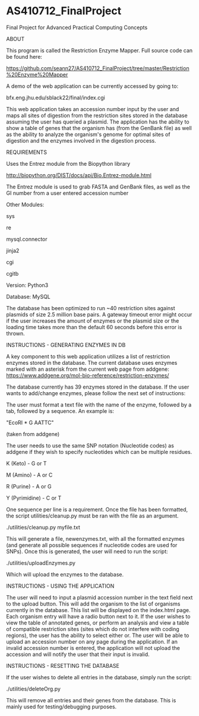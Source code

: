 # AS410712_FinalProject
Final Project for Advanced Practical Computing Concepts

ABOUT

This program is called the Restriction Enzyme Mapper. Full source code can be found here:

https://github.com/seann27/AS410712_FinalProject/tree/master/Restriction%20Enzyme%20Mapper

A demo of the web application can be currently accessed by going to:

bfx.eng.jhu.edu/sblack22/final/index.cgi

This web application takes an accession number input by the user and maps all sites of digestion from the restriction
sites stored in the database assuming the user has queried a plasmid. The application has the ability to show a table
of genes that the organism has (from the GenBank file) as well as the ability to analyze the organism's genome for
optimal sites of digestion and the enzymes involved in the digestion process.

REQUIREMENTS

Uses the Entrez module from the Biopython library

http://biopython.org/DIST/docs/api/Bio.Entrez-module.html

The Entrez module is used to grab FASTA and GenBank files, as well as the GI number from a user entered accession number

Other Modules:

sys

re

mysql.connector

jinja2

cgi

cgitb

Version: Python3

Database: MySQL

The database has been optimized to run ~40 restriction sites against plasmids of size 2.5 million base pairs. A gateway timeout
error might occur if the user increases the amount of enzymes or the plasmid size or the loading time takes more than the 
default 60 seconds before this error is thrown.

INSTRUCTIONS - GENERATING ENZYMES IN DB

A key component to this web application utilizes a list of restriction enzymes stored in the database. The current database
uses enzymes marked with an asterisk from the current web page from addgene:
https://www.addgene.org/mol-bio-reference/restriction-enzymes/

The database currently has 39 enzymes stored in the database. If the user wants to add/change enzymes, please follow the next set of instructions:

The user must format a text file with the name of the enzyme, followed by a tab, followed by a sequence. An example is:

"EcoRI *	G AATTC"

(taken from addgene)

The user needs to use the same SNP notation (Nucleotide codes) as addgene if they wish to specify nucleotides which can be
multiple residues.

K	(Keto) - G or T

M	(Amino) - A or C

R	(Purine) - A or G

Y	(Pyrimidine) - C or T

One sequence per line is a requirement. Once the file has been formatted, the script utilities/cleanup.py must be ran with
the file as an argument.

./utilities/cleanup.py myfile.txt

This will generate a file, newenzymes.txt, with all the formatted enzymes (and generate all possible sequences if nucleotide codes are used for SNPs). Once this is generated, the user will need to run the script:

./utilities/uploadEnzymes.py

Which will upload the enzymes to the database.

INSTRUCTIONS - USING THE APPLICATION

The user will need to input a plasmid accession number in the text field next to the upload button. This will add the organism to the
list of organisms currently in the database. This list will be displayed on the index.html page. Each organism entry will have a radio
button next to it. If the user wishes to view the table of annotated genes, or perform an analysis and view a table of compatible
restriction sites (sites which do not interfere with coding regions), the user has the ability to select either or. The user will be
able to upload an accession number on any page during the application. If an invalid accession number is entered, the application will not upload the accession and will notify the user that their input is invalid.

INSTRUCTIONS - RESETTING THE DATABASE

If the user wishes to delete all entries in the database, simply run the script:

./utilities/deleteOrg.py

This will remove all entries and their genes from the database. This is mainly used for testing/debugging purposes.




